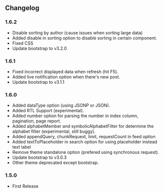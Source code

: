## Changelog ##

### 1.6.2
* Disable sorting by author (cause issues when sorting large data)
* Added disable in sorting option to disable sorting in certain component.
* Fixed CSS
* Update bootstrap to v3.2.0

### 1.6.1
* Fixed incorrect displayed data when refresh (hit F5).
* Added live notification option when there's new post.
* Update bootstrap to v3.1.1

### 1.6.0
* Added dataType option (using JSONP or JSON).
* Added RTL Support (experimental).
* Added number option for parsing the number in index column, pagination, page report.
* Added alphabetMember and symbolicAlphabetFilter for determine the alphabet filter (experimental, still buggy).
* Added appendQuery, chunkRequest, limit, requestCount in feed option
* Added textToPlaceholder in search option for using placeholder instead text label
* Remove theme standalone option (prefered using synchronous request).
* Update bootstrap to v3.0.3
* Other theme deprecated except bootstrap.

### 1.5.0
* First Release